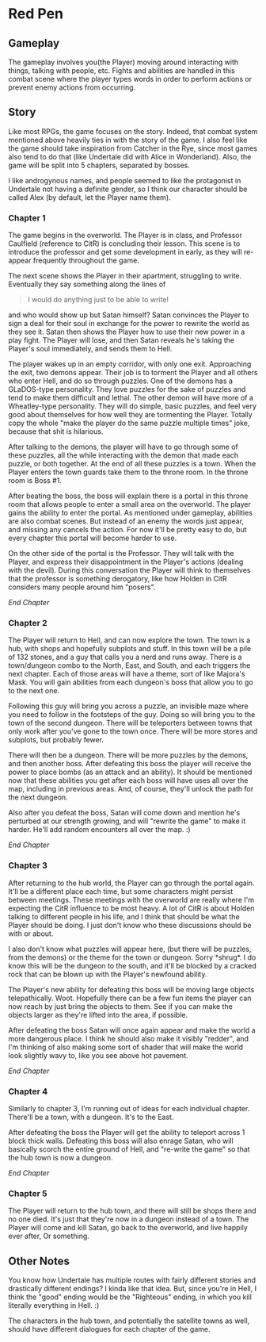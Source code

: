 # Red Pen

## Gameplay

The gameplay involves you(the Player) moving around interacting with things, talking with people, etc. Fights and abilities are handled in this combat scene where the player types words in order to perform actions or prevent enemy actions from occurring.

## Story

Like most RPGs, the game focuses on the story. Indeed, that combat system mentioned above heavily ties in with the story of the game. I also feel like the game should take inspiration from Catcher in the Rye, since most games also tend to do that (like Undertale did with Alice in Wonderland). Also, the game will be split into 5 chapters, separated by bosses.

I like androgynous names, and people seemed to like the protagonist in Undertale not having a definite gender, so I think our character should be called Alex (by default, let the Player name them).

### Chapter 1

The game begins in the overworld. The Player is in class, and Professor Caulfield (reference to CitR) is concluding their lesson. This scene is to introduce the professor and get some development in early, as they will re-appear frequently throughout the game.

The next scene shows the Player in their apartment, struggling to write. Eventually they say something along the lines of

> I would do anything just to be able to write!

and who would show up but Satan himself? Satan convinces the Player to sign a deal for their soul in exchange for the power to rewrite the world as they see it. Satan then shows the Player how to use their new power in a play fight. The Player will lose, and then Satan reveals he's taking the Player's soul immediately, and sends them to Hell.

The player wakes up in an empty corridor, with only one exit. Approaching the exit, two demons appear. Their job is to torment the Player and all others who enter Hell, and do so through puzzles. One of the demons has a GLaDOS-type personality. They love puzzles for the sake of puzzles and tend to make them difficult and lethal. The other demon will have more of a Wheatley-type personality. They will do simple, basic puzzles, and feel very good about themselves for how well they are tormenting the Player. Totally copy the whole "make the player do the same puzzle multiple times" joke, because that shit is hilarious.

After talking to the demons, the player will have to go through some of these puzzles, all the while interacting with the demon that made each puzzle, or both together. At the end of all these puzzles is a town. When the Player enters the town guards take them to the throne room. In the throne room is Boss #1.

After beating the boss, the boss will explain there is a portal in this throne room that allows people to enter a small area on the overworld. The player gains the ability to enter the portal. As mentioned under gameplay, abilities are also combat scenes. But instead of an enemy the words just appear, and missing any cancels the action. For now it'll be pretty easy to do, but every chapter this portal will become harder to use.

On the other side of the portal is the Professor. They will talk with the Player, and express their disappointment in the Player's actions (dealing with the devil). During this conversation the Player will think to themselves that the professor is something derogatory, like how Holden in CitR considers many people around him "posers".

*End Chapter*

### Chapter 2

The Player will return to Hell, and can now explore the town. The town is a hub, with shops and hopefully subplots and stuff. In this town will be a pile of 132 stones, and a guy that calls you a nerd and runs away. There is a town/dungeon combo to the North, East, and South, and each triggers the next chapter. Each of those areas will have a theme, sort of like Majora's Mask. You will gain abilities from each dungeon's boss that allow you to go to the next one.

Following this guy will bring you across a puzzle, an invisible maze where you need to follow in the footsteps of the guy. Doing so will bring you to the town of the second dungeon. There will be teleporters between towns that only work after you've gone to the town once. There will be more stores and subplots, but probably fewer.

There will then be a dungeon. There will be more puzzles by the demons, and then another boss. After defeating this boss the player will receive the power to place bombs (as an attack and an ability). It should be mentioned now that these abilities you get after each boss will have uses all over the map, including in previous areas. And, of course, they'll unlock the path for the next dungeon.

Also after you defeat the boss, Satan will come down and mention he's perturbed at our strength growing, and will "rewrite the game" to make it harder. He'll add random encounters all over the map. :)

*End Chapter*

### Chapter 3

After returning to the hub world, the Player can go through the portal again. It'll be a different place each time, but some characters might persist between meetings. These meetings with the overworld are really where I'm expecting the CitR influence to be most heavy. A lot of CitR is about Holden talking to different people in his life, and I think that should be what the Player should be doing. I just don't know who these discussions should be with or about.

I also don't know what puzzles will appear here, (but there will be puzzles, from the demons) or the theme for the town or dungeon. Sorry \*shrug\*. I do know this will be the dungeon to the south, and it'll be blocked by a cracked rock that can be blown up with the Player's newfound ability.

The Player's new ability for defeating this boss will be moving large objects telepathically. Woot. Hopefully there can be a few fun items the player can now reach by just bring the objects to them. See if you can make the objects larger as they're lifted into the area, if possible.

After defeating the boss Satan will once again appear and make the world a more dangerous place. I think he should also make it visibly "redder", and I'm thinking of also making some sort of shader that will make the world look slightly wavy to, like you see above hot pavement.

*End Chapter*

### Chapter 4

Similarly to chapter 3, I'm running out of ideas for each individual chapter. There'll be a town, with a dungeon. It's to the East.

After defeating the boss the Player will get the ability to teleport across 1 block thick walls. Defeating this boss will also enrage Satan, who will basically scorch the entire ground of Hell, and "re-write the game" so that the hub town is now a dungeon.

*End Chapter*

### Chapter 5

The Player will return to the hub town, and there will still be shops there and no one died. It's just that they're now in a dungeon instead of a town. The Player will come and kill Satan, go back to the overworld, and live happily ever after, Or something.

## Other Notes

You know how Undertale has multiple routes with fairly different stories and drastically different endings? I kinda like that idea. But, since you're in Hell, I think the "good" ending would be the "Righteous" ending, in which you kill literally everything in Hell. :)

The characters in the hub town, and potentially the satellite towns as well, should have different dialogues for each chapter of the game.

